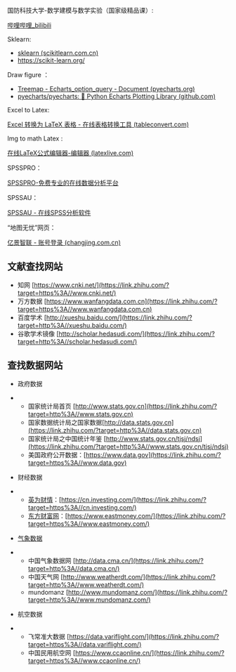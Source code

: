

 国防科技大学-数学建模与数学实验（国家级精品课）:

[哔哩哔哩_bilibili](https://www.bilibili.com/video/BV1AJ411S7Za?p=19&vd_source=86390ae310b7e4748a287f79a394e2ba)



Sklearn:

- [sklearn (scikitlearn.com.cn)](https://www.scikitlearn.com.cn/)
- https://scikit-learn.org/



Draw figure ：

- [Treemap - Echarts_option_query - Document (pyecharts.org)](https://gallery.pyecharts.org/#/Treemap/echarts_option_query)
- [pyecharts/pyecharts: 🎨 Python Echarts Plotting Library (github.com)](https://github.com/pyecharts/pyecharts)



Excel to Latex:

[Excel 转换为 LaTeX 表格 - 在线表格转换工具 (tableconvert.com)](https://tableconvert.com/zh-CN/excel-to-latex)



Img to math Latex :

[在线LaTeX公式编辑器-编辑器 (latexlive.com)](https://www.latexlive.com/home##)



SPSSPRO：

[SPSSPRO-免费专业的在线数据分析平台](https://www.spsspro.com/)



SPSSAU：

[SPSSAU - 在线SPSS分析软件](https://spssau.com/indexs.html)



“地图无忧”网页：

[亿景智联 - 账号登录 (changjing.com.cn)](https://account.changjing.com.cn/login)

## **文献查找网站**

- 知网
  [https://www.cnki.net/](https://link.zhihu.com/?target=https%3A//www.cnki.net/)
- 万方数据 [https://www.wanfangdata.com.cn](https://link.zhihu.com/?target=https%3A//www.wanfangdata.com.cn)
- 百度学术 [http://xueshu.baidu.com/](https://link.zhihu.com/?target=http%3A//xueshu.baidu.com/)
- 谷歌学术镜像 [http://scholar.hedasudi.com/](https://link.zhihu.com/?target=http%3A//scholar.hedasudi.com/)

## **查找数据网站**

- 政府数据

- - 国家统计局首页 [http://www.stats.gov.cn](https://link.zhihu.com/?target=http%3A//www.stats.gov.cn)
  - 国家数据统计局之国家数据[http://data.stats.gov.cn](https://link.zhihu.com/?target=http%3A//data.stats.gov.cn)
  - 国家统计局之中国统计年鉴 [http://www.stats.gov.cn/tjsj/ndsj](https://link.zhihu.com/?target=http%3A//www.stats.gov.cn/tjsj/ndsj)
  - 美国政府公开数据：[https://www.data.gov](https://link.zhihu.com/?target=https%3A//www.data.gov)

- 财经数据

- - [英为财情](https://www.zhihu.com/search?q=英为财情&search_source=Entity&hybrid_search_source=Entity&hybrid_search_extra={"sourceType"%3A"answer"%2C"sourceId"%3A2314164449})：[https://cn.investing.com/](https://link.zhihu.com/?target=https%3A//cn.investing.com/)
  - [东方财富网](https://www.zhihu.com/search?q=东方财富网&search_source=Entity&hybrid_search_source=Entity&hybrid_search_extra={"sourceType"%3A"answer"%2C"sourceId"%3A2314164449})：[https://www.eastmoney.com/](https://link.zhihu.com/?target=https%3A//www.eastmoney.com/)

- [气象数据](https://www.zhihu.com/search?q=气象数据&search_source=Entity&hybrid_search_source=Entity&hybrid_search_extra={"sourceType"%3A"answer"%2C"sourceId"%3A2314164449})

- - 中国气象数据网 [http://data.cma.cn/](https://link.zhihu.com/?target=http%3A//data.cma.cn/)
  - 中国天气网 [http://www.weatherdt.com/](https://link.zhihu.com/?target=http%3A//www.weatherdt.com/)
  - mundomanz [http://www.mundomanz.com/](https://link.zhihu.com/?target=http%3A//www.mundomanz.com/)

- 航空数据

- - 飞常准大数据 [https://data.variflight.com/](https://link.zhihu.com/?target=https%3A//data.variflight.com/)
  - 中国民用航空网 [https://www.ccaonline.cn/](https://link.zhihu.com/?target=https%3A//www.ccaonline.cn/)

